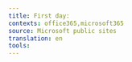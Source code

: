```yaml
---
title: First day:
contexts: office365,microsoft365
source: Microsoft public sites
translation: en
tools: 
---
```


